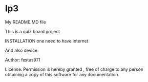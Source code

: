 # Ip3
My README.MD file

This is a quiz board project 

INSTALLATION
one need to have internet

 And also device.
 

Author: festus971 

License.
Permission is hereby granted , free of charge to any person obtaining a copy of this software for any documentation. 
